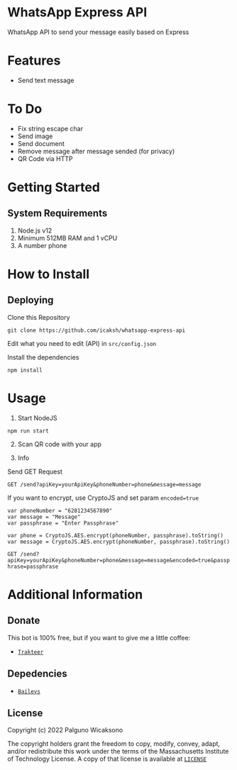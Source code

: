 # WhatsApp Express API
WhatsApp API to send your message easily based on Express

# Features
- Send text message

# To Do
- Fix string escape char
- Send image
- Send document
- Remove message after message sended (for privacy)
- QR Code via HTTP

# Getting Started

## System Requirements
1. Node.js v12
2. Minimum 512MB RAM and 1 vCPU
3. A number phone

# How to Install

## Deploying

Clone this Repository
```
git clone https://github.com/icaksh/whatsapp-express-api
```

Edit what you need to edit (API) in `src/config.json`

Install the dependencies
```
npm install
```

# Usage
1. Start NodeJS
```
npm run start
```

2. Scan QR code with your app

3. Info 

  Send GET Request

  `GET /send?apiKey=yourApiKey&phoneNumber=phone&message=message`

  If you want to encrypt, use CryptoJS and set param `encoded=true`
  ```
  var phoneNumber = "6281234567890"
  var message = "Message"
  var passphrase = "Enter Passphrase"

  var phone = CryptoJS.AES.encrypt(phoneNumber, passphrase).toString()
  var message = CryptoJS.AES.encrypt(phoneNumber, passphrase).toString()
  ```

  `GET /send?apiKey=yourApiKey&phoneNumber=phone&message=message&encoded=true&passphrase=passphrase`
# Additional Information
## Donate
This bot is 100% free, but if you want to give me a little coffee:
- [`Trakteer`](https://trakteer.id/Icaksh)


## Depedencies
- [`Baileys`](https://github.com/adiwajshing/Baileys)

## License
Copyright (c) 2022 Palguno Wicaksono

The copyright holders grant the freedom to copy, modify, convey, adapt, and/or redistribute this work under the terms of the Massachusetts Institute of Technology License.
A copy of that license is available at [`LICENSE`](https://github.com/icaksh/whatsapp-express-api/blob/master/LICENSE)
